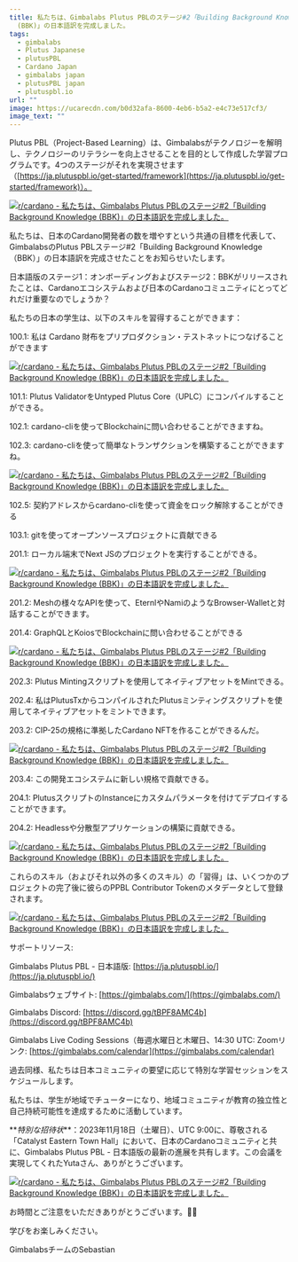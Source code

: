 ```yaml
---
title: 私たちは、Gimbalabs Plutus PBLのステージ#2「Building Background Knowledge
  (BBK)」の日本語訳を完成しました。
tags:
  - gimbalabs
  - Plutus Japanese
  - plutusPBL
  - Cardano Japan
  - gimbalabs japan
  - plutusPBL japan
  - plutuspbl.io
url: ""
image: https://ucarecdn.com/b0d32afa-8600-4eb6-b5a2-e4c73e517cf3/
image_text: ""
---
```


Plutus PBL（Project-Based Learning）は、Gimbalabsがテクノロジーを解明し、テクノロジーのリテラシーを向上させることを目的として作成した学習プログラムです。4つのステージがそれを実現させます（[https://ja.plutuspbl.io/get-started/framework](https://ja.plutuspbl.io/get-started/framework)）。

[![r/cardano - 私たちは、Gimbalabs Plutus PBLのステージ#2「Building Background Knowledge (BBK)」の日本語訳を完成しました。](https://preview.redd.it/h3aar4ee0u0c1.jpg?width=1366&format=pjpg&auto=webp&s=0c244c598ffbc6763ff1f4f7131381f299d2a2c7)](https://preview.redd.it/h3aar4ee0u0c1.jpg?width=1366&format=pjpg&auto=webp&s=0c244c598ffbc6763ff1f4f7131381f299d2a2c7)

私たちは、日本のCardano開発者の数を増やすという共通の目標を代表して、GimbalabsのPlutus PBLステージ#2「Building Background Knowledge（BBK）」の日本語訳を完成させたことをお知らせいたします。

日本語版のステージ1：オンボーディングおよびステージ2：BBKがリリースされたことは、Cardanoエコシステムおよび日本のCardanoコミュニティにとってどれだけ重要なのでしょうか？

私たちの日本の学生は、以下のスキルを習得することができます：

100.1: 私は Cardano 財布をプリプロダクション・テストネットにつなげることができます

[![r/cardano - 私たちは、Gimbalabs Plutus PBLのステージ#2「Building Background Knowledge (BBK)」の日本語訳を完成しました。](https://preview.redd.it/9e3rqcj61u0c1.jpg?width=679&format=pjpg&auto=webp&s=94e7fced3e185d166e68b59a406f4a28c9ed0d37)](https://preview.redd.it/9e3rqcj61u0c1.jpg?width=679&format=pjpg&auto=webp&s=94e7fced3e185d166e68b59a406f4a28c9ed0d37)

101.1: Plutus ValidatorをUntyped Plutus Core（UPLC）にコンパイルすることができる。

102.1: cardano-cliを使ってBlockchainに問い合わせることができますね。

102.3: cardano-cliを使って簡単なトランザクションを構築することができますね。

[![r/cardano - 私たちは、Gimbalabs Plutus PBLのステージ#2「Building Background Knowledge (BBK)」の日本語訳を完成しました。](https://preview.redd.it/zxvqsb991u0c1.jpg?width=1366&format=pjpg&auto=webp&s=5d9fc317ca2d3b7c4c5ebbf4dc54ee62c9084759)](https://preview.redd.it/zxvqsb991u0c1.jpg?width=1366&format=pjpg&auto=webp&s=5d9fc317ca2d3b7c4c5ebbf4dc54ee62c9084759)

102.5: 契約アドレスからcardano-cliを使って資金をロック解除することができる

103.1: gitを使ってオープンソースプロジェクトに貢献できる

201.1: ローカル端末でNext JSのプロジェクトを実行することができる。

[![r/cardano - 私たちは、Gimbalabs Plutus PBLのステージ#2「Building Background Knowledge (BBK)」の日本語訳を完成しました。](https://preview.redd.it/dx664dcg1u0c1.jpg?width=1366&format=pjpg&auto=webp&s=10bcf53d876119a9d78321f15afa01d7702ee180)](https://preview.redd.it/dx664dcg1u0c1.jpg?width=1366&format=pjpg&auto=webp&s=10bcf53d876119a9d78321f15afa01d7702ee180)

201.2: Meshの様々なAPIを使って、EternlやNamiのようなBrowser-Walletと対話することができます。

201.4: GraphQLとKoiosでBlockchainに問い合わせることができる

[![r/cardano - 私たちは、Gimbalabs Plutus PBLのステージ#2「Building Background Knowledge (BBK)」の日本語訳を完成しました。](https://preview.redd.it/yu23h64i1u0c1.jpg?width=1366&format=pjpg&auto=webp&s=86c1a7ea51d3ebb48d4fbd4bbfa00c30bc91f94a)](https://preview.redd.it/yu23h64i1u0c1.jpg?width=1366&format=pjpg&auto=webp&s=86c1a7ea51d3ebb48d4fbd4bbfa00c30bc91f94a)

202.3: Plutus Mintingスクリプトを使用してネイティブアセットをMintできる。

202.4: 私はPlutusTxからコンパイルされたPlutusミンティングスクリプトを使用してネイティブアセットをミントできます。

203.2: CIP-25の規格に準拠したCardano NFTを作ることができるんだ。

[![r/cardano - 私たちは、Gimbalabs Plutus PBLのステージ#2「Building Background Knowledge (BBK)」の日本語訳を完成しました。](https://preview.redd.it/4m5lgb6k1u0c1.jpg?width=1366&format=pjpg&auto=webp&s=e8d206e2d684afde3130fe35327080e558df4c09)](https://preview.redd.it/4m5lgb6k1u0c1.jpg?width=1366&format=pjpg&auto=webp&s=e8d206e2d684afde3130fe35327080e558df4c09)

203.4: この開発エコシステムに新しい規格で貢献できる。

204.1: PlutusスクリプトのInstanceにカスタムパラメータを付けてデプロイすることができます。

204.2: Headlessや分散型アプリケーションの構築に貢献できる。

[![r/cardano - 私たちは、Gimbalabs Plutus PBLのステージ#2「Building Background Knowledge (BBK)」の日本語訳を完成しました。](https://preview.redd.it/8ph9s4sl1u0c1.jpg?width=1366&format=pjpg&auto=webp&s=1a29a524fe94593feec807c15a9d76695471d4c1)](https://preview.redd.it/8ph9s4sl1u0c1.jpg?width=1366&format=pjpg&auto=webp&s=1a29a524fe94593feec807c15a9d76695471d4c1)

これらのスキル（およびそれ以外の多くのスキル）の「習得」は、いくつかのプロジェクトの完了後に彼らのPPBL Contributor Tokenのメタデータとして登録されます。

[![r/cardano - 私たちは、Gimbalabs Plutus PBLのステージ#2「Building Background Knowledge (BBK)」の日本語訳を完成しました。](https://preview.redd.it/vzibxtfn1u0c1.jpg?width=1366&format=pjpg&auto=webp&s=62c707b5d6ce14f77ea5f0ead6fcb41b9bcefb79)](https://preview.redd.it/vzibxtfn1u0c1.jpg?width=1366&format=pjpg&auto=webp&s=62c707b5d6ce14f77ea5f0ead6fcb41b9bcefb79)

サポートリソース:

Gimbalabs Plutus PBL - 日本語版: [https://ja.plutuspbl.io/](https://ja.plutuspbl.io/)

Gimbalabsウェブサイト: [https://gimbalabs.com/](https://gimbalabs.com/)

Gimbalabs Discord: [https://discord.gg/tBPF8AMC4b](https://discord.gg/tBPF8AMC4b)

Gimbalabs Live Coding Sessions（毎週水曜日と木曜日、14:30 UTC: Zoomリンク: [https://gimbalabs.com/calendar](https://gimbalabs.com/calendar)

過去同様、私たちは日本コミュニティの要望に応じて特別な学習セッションをスケジュールします。

私たちは、学生が地域でチューターになり、地域コミュニティが教育の独立性と自己持続可能性を達成するために活動しています。

\*\*_特別な招待状_\*\*：2023年11月18日（土曜日）、UTC 9:00に、尊敬される「Catalyst Eastern Town Hall」において、日本のCardanoコミュニティと共に、Gimbalabs Plutus PBL - 日本語版の最新の進展を共有します。この会議を実現してくれたYutaさん、ありがとうございます。

[![r/cardano - 私たちは、Gimbalabs Plutus PBLのステージ#2「Building Background Knowledge (BBK)」の日本語訳を完成しました。](https://preview.redd.it/mrvbzf0q1u0c1.jpg?width=680&format=pjpg&auto=webp&s=e24e0b001a4334991b24859a7ab4299f25371b7f)](https://preview.redd.it/mrvbzf0q1u0c1.jpg?width=680&format=pjpg&auto=webp&s=e24e0b001a4334991b24859a7ab4299f25371b7f)

お時間とご注意をいただきありがとうございます。🙇‍♂️

学びをお楽しみください。

GimbalabsチームのSebastian
